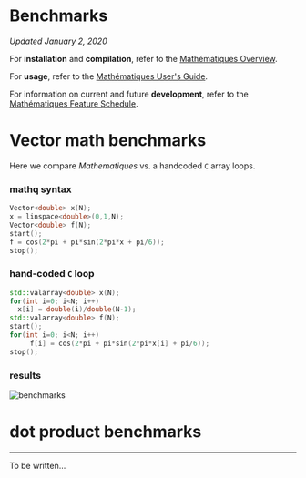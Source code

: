 # Benchmarks

_Updated January 2, 2020_

For **installation** and **compilation**, refer to the [Mathématiques Overview](../README.md).

For **usage**, refer to the [Mathématiques User's Guide](../doc/README.md).

For information on current and future **development**, refer to the [Mathématiques Feature Schedule](../todo/README.md).


# Vector math benchmarks 

Here we compare _Mathematiques_ vs. a handcoded `C` array loops.

### mathq syntax 
```C++
Vector<double> x(N);
x = linspace<double>(0,1,N);
Vector<double> f(N);
start();
f = cos(2*pi + pi*sin(2*pi*x + pi/6));
stop();
```

### hand-coded `C` loop 
```C++
std::valarray<double> x(N);
for(int i=0; i<N; i++)
  x[i] = double(i)/double(N-1);
std::valarray<double> f(N);
start();
for(int i=0; i<N; i++)
     f[i] = cos(2*pi + pi*sin(2*pi*x[i] + pi/6));
stop();
```
### results

![benchmarks](../files/benchmark.png)


# dot product benchmarks
---------------------------------------------------------------------------
To be written...

